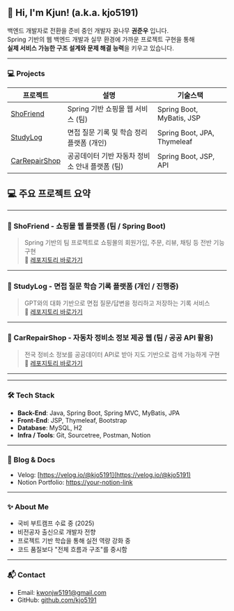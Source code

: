 ## 👋 Hi, I'm Kjun! (a.k.a. kjo5191)

백엔드 개발자로 전환을 준비 중인 개발자 꿈나무 **권준우** 입니다.  
Spring 기반의 웹 백엔드 개발과 실무 환경에 가까운 프로젝트 구현을 통해  
**실제 서비스 가능한 구조 설계와 문제 해결 능력**을 키우고 있습니다.

---

### 💻 Projects

| 프로젝트 | 설명 | 기술스택 |
|----------|------|----------|
| [ShoFriend](https://github.com/kjo5191/Project_ShoFriend) | Spring 기반 쇼핑몰 웹 서비스 (팀) | Spring Boot, MyBatis, JSP |
| [StudyLog](https://github.com/kjo5191/Project_StudyLog) | 면접 질문 기록 및 학습 정리 플랫폼 (개인) | Spring Boot, JPA, Thymeleaf |
| [CarRepairShop](https://github.com/kjo5191/Project_CarRepairShop) | 공공데이터 기반 자동차 정비소 안내 플랫폼 (팀) | Spring Boot, JSP, API |

## 💻 주요 프로젝트 요약

---

### 🛒 ShoFriend - 쇼핑몰 웹 플랫폼 (팀 / Spring Boot)

> Spring 기반의 팀 프로젝트로 쇼핑몰의 회원가입, 주문, 리뷰, 채팅 등 전반 기능 구현  
> 🔗 [레포지토리 바로가기](https://github.com/kjo5191/Project_ShoFriend)

---

### 🧠 StudyLog - 면접 질문 학습 기록 플랫폼 (개인 / 진행중)

> GPT와의 대화 기반으로 면접 질문/답변을 정리하고 저장하는 기록 서비스  
> 🔗 [레포지토리 바로가기](https://github.com/kjo5191/Project_StudyLog)

---

### 🧰 CarRepairShop - 자동차 정비소 정보 제공 웹 (팀 / 공공 API 활용)

> 전국 정비소 정보를 공공데이터 API로 받아 지도 기반으로 검색 가능하게 구현  
> 🔗 [레포지토리 바로가기](https://github.com/kjo5191/Project_CarRepairShop)

---


---

### 🛠️ Tech Stack

- **Back-End**: Java, Spring Boot, Spring MVC, MyBatis, JPA
- **Front-End**: JSP, Thymeleaf, Bootstrap
- **Database**: MySQL, H2
- **Infra / Tools**: Git, Sourcetree, Postman, Notion

---

### 📗 Blog & Docs

- Velog: [https://velog.io/@kjo5191](https://velog.io/@kjo5191)
- Notion Portfolio: [https://your-notion-link](https://your-notion-link)

---

### ✨ About Me

- 국비 부트캠프 수료 중 (2025)
- 비전공자 출신으로 개발자 전향
- 프로젝트 기반 학습을 통해 실전 역량 강화 중
- 코드 품질보다 "전체 흐름과 구조"를 중시함

---

### 📬 Contact

- Email: [kwonjw5191@gmail.com](mailto:kwonjw5191@gmail.com)
- GitHub: [github.com/kjo5191](https://github.com/kjo5191)


